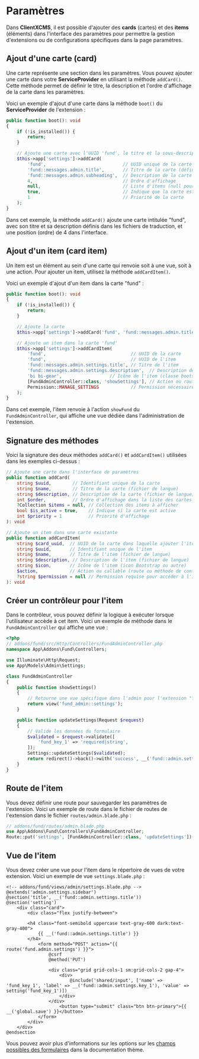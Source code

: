 # Paramètres

Dans **ClientXCMS**, il est possible d'ajouter des **cards** (cartes) et des **items** (éléments) dans l'interface des paramètres pour permettre la gestion d'extensions ou de configurations spécifiques dans la page paramètres.

## Ajout d'une carte (card)

Une carte représente une section dans les paramètres. Vous pouvez ajouter une carte dans votre **ServiceProvider** en utilisant la méthode `addCard()`. Cette méthode permet de définir le titre, la description et l'ordre d'affichage de la carte dans les paramètres.

Voici un exemple d'ajout d'une carte dans la méthode `boot()` du **ServiceProvider** de l'extension :

```php
public function boot(): void
{
    if (!is_installed()) {
        return;
    }

    // Ajoute une carte avec l'UUID 'fund', le titre et la sous-description définis dans les fichiers de traduction
    $this->app['settings']->addCard(
        'fund',                             // UUID unique de la carte
        'fund::messages.admin.title',       // Titre de la carte (défini dans les fichiers de langue)
        'fund::messages.admin.subheading',  // Description de la carte (fichiers de langue)
        4,                                  // Ordre d'affichage
        null,                               // Liste d'items (null pour les injecter automatiquement)
        true,                               // Indique que la carte est active
        1                                   // Priorité de la carte
    );
}
```

Dans cet exemple, la méthode `addCard()` ajoute une carte intitulée "fund", avec son titre et sa description définis dans les fichiers de traduction, et une position (ordre) de 4 dans l'interface.

## Ajout d'un item (card item)

Un item est un élément au sein d'une carte qui renvoie soit à une vue, soit à une action. Pour ajouter un item, utilisez la méthode `addCardItem()`.

Voici un exemple d'ajout d'un item dans la carte "fund" :

```php
public function boot(): void
{
    if (!is_installed()) {
        return;
    }

    // Ajoute la carte
    $this->app['settings']->addCard('fund', 'fund::messages.admin.title', 'fund::messages.admin.subheading', 4, null, true, 1);

    // Ajoute un item dans la carte 'fund'
    $this->app['settings']->addCardItem(
        'fund',                                // UUID de la carte
        'fund',                                // UUID de l'item
        'fund::messages.admin.settings.title', // Titre de l'item
        'fund::messages.admin.settings.description',  // Description de l'item
        'bi bi-gear',                  // Icône de l'item (classe bootstrap)
        [FundAdminController::class, 'showSettings'], // Action ou route (ici méthode du contrôleur)
        Permission::MANAGE_SETTINGS            // Permission nécessaire pour afficher l'item
    );
}
```

Dans cet exemple, l'item renvoie à l'action `showFund` du `FundAdminController`, qui affiche une vue dédiée dans l'administration de l'extension.

## Signature des méthodes

Voici la signature des deux méthodes `addCard()` et `addCardItem()` utilisées dans les exemples ci-dessus :

```php
// Ajoute une carte dans l'interface de paramètres
public function addCard(
    string $uuid,        // Identifiant unique de la carte
    string $name,        // Titre de la carte (fichier de langue)
    string $description, // Description de la carte (fichier de langue)
    int $order,          // Ordre d'affichage dans la liste des cartes
    ?Collection $items = null, // Collection des items à afficher
    bool $is_active = true,    // Indique si la carte est active
    int $priority = 1          // Priorité d'affichage
): void

// Ajoute un item dans une carte existante
public function addCardItem(
    string $card_uuid,  // UUID de la carte dans laquelle ajouter l'item
    string $uuid,       // Identifiant unique de l'item
    string $name,       // Titre de l'item (fichier de langue)
    string $description, // Description de l'item (fichier de langue)
    string $icon,       // Icône de l'item (icon Bootstrap ou autre)
    $action,            // Action ou callable (route ou méthode de contrôleur)
    ?string $permission = null // Permission requise pour accéder à l'item
): void
```

## Créer un contrôleur pour l'item

Dans le contrôleur, vous pouvez définir la logique à exécuter lorsque l'utilisateur accède à cet item. Voici un exemple de méthode dans le `FundAdminController` qui affiche une vue :

```php
<?php
// addons/fund/src/Http/Controllers/FundAdminController.php
namespace App\Addons\Fund\Controllers;

use Illuminate\Http\Request;
use App\Models\Admin\Settings;

class FundAdminController
{
    public function showSettings()
    {
        // Retourne une vue spécifique dans l'admin pour l'extension "fund"
        return view('fund_admin::settings');
    }

    public function updateSettings(Request $request)
    {
        // Valide les données du formulaire
        $validated = $request->validate([
            'fund_key_1' => 'required|string',
        ]);
        Settings::updateSettings($validated);
        return redirect()->back()->with('success', __('fund::admin.settings.success'));
    }
}
```
## Route de l'item
Vous devez définir une route pour sauvegarder les paramètres de l'extension. Voici un exemple de route dans le fichier de routes de l'extension dans le fichier `routes/admin.blade.php` :

```php
// addons/fund/routes/admin.blade.php
use App\Addons\Fund\Controllers\FundAdminController;
Route::put('settings', [FundAdminController::class, 'updateSettings'])->name('settings');
```
## Vue de l'item
Vous devez créer une vue pour l'item dans le répertoire de vues de votre extension. Voici un exemple de vue `settings.blade.php` :

```blade
<!-- addons/fund/views/admin/settings.blade.php -->
@extends('admin.settings.sidebar')
@section('title', __('fund::admin.settings.title'))
@section('setting')
    <div class="card">
        <div class="flex justify-between">

        <h4 class="font-semibold uppercase text-gray-600 dark:text-gray-400">
            {{ __('fund::admin.settings.title') }}
        </h4>
            <form method="POST" action="{{ route('fund.admin.settings') }}">
                @csrf
                @method('PUT')

                <div class="grid grid-cols-1 sm:grid-cols-2 gap-4">
                    <div>
                        @include('shared/input', ['name' => 'fund_key_1', 'label' => __('fund::admin.settings.key_1'), 'value' => setting('fund_key_1')])
                    </div>
                </div>
                    <button type="submit" class="btn btn-primary">{{ __('global.save') }}</button>
            </form>
        </div>
    </div>
@endsection
```
Vous pouvez avoir plus d'informations sur les options sur les [champs possibles des formulaires](https://docs.clientxcms.com/developpers/themes/forms) dans la documentation thème.